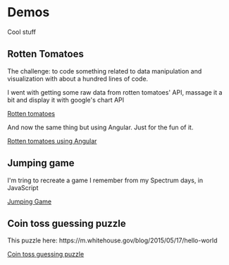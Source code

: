 Demos
=====

Cool stuff

<h2>Rotten Tomatoes</h2>
<p>The challenge: to code something related to data manipulation and visualization with about a hundred lines of code.</p>
<p>I went with getting some raw data from rotten tomatoes' API, massage it a bit and display it with google's chart API</p>
<a target="_blank" href="https://mrp.github.io/demos/rottenTomatoes/rottenTomatoes.html">Rotten tomatoes</a>

<p>And now the same thing but using Angular.  Just for the fun of it.</p>
<a target="_blank" href="https://mrp.github.io/demos/rottenTomatoes/rottenTomatoesAngular.html">Rotten tomatoes using Angular</a>


<h2>Jumping game</h2>
<p>I'm tring to recreate a game I remember from my Spectrum days, in JavaScript</p>
<a target="_blank" href="https://mrp.github.io/demos/jumpingGame/jumpingGame.html">Jumping Game</a>

<h2>Coin toss guessing puzzle</h2>
<p>This puzzle here: https://m.whitehouse.gov/blog/2015/05/17/hello-world</p>
<a target="_blank" href="https://mrp.github.io/demos/helloWorldPuzzle/index.html">Coin toss guessing puzzle</a>

